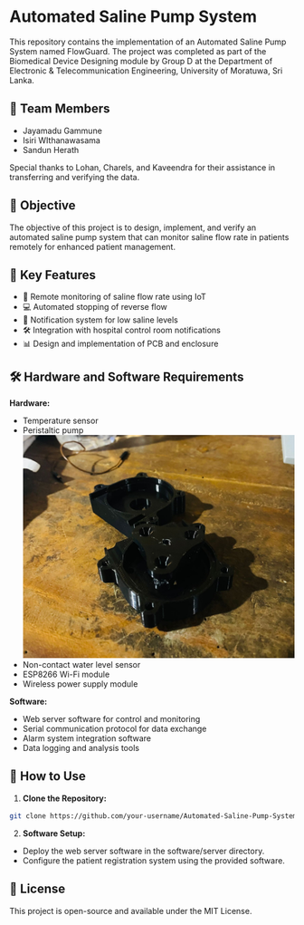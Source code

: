 # Automated Saline Pump System

This repository contains the implementation of an Automated Saline Pump System named FlowGuard. The project was completed as part of the Biomedical Device Designing module by Group D at the Department of Electronic & Telecommunication Engineering, University of Moratuwa, Sri Lanka.

## 👥 Team Members

- Jayamadu Gammune
- Isiri WIthanawasama
- Sandun Herath

Special thanks to Lohan, Charels, and Kaveendra for their assistance in transferring and verifying the data.

## 🎯 Objective

The objective of this project is to design, implement, and verify an automated saline pump system that can monitor saline flow rate in patients remotely for enhanced patient management.

## 🔑 Key Features

- 📡 Remote monitoring of saline flow rate using IoT
- 💻 Automated stopping of reverse flow
- 🔔 Notification system for low saline levels
- 🛠️ Integration with hospital control room notifications
- 📊 Design and implementation of PCB and enclosure

## 🛠️ Hardware and Software Requirements

**Hardware:**
- Temperature sensor
- Peristaltic pump
  ![Peristalic Pump](Images/Image.jpg)
- Non-contact water level sensor
- ESP8266 Wi-Fi module
- Wireless power supply module

**Software:**
- Web server software for control and monitoring
- Serial communication protocol for data exchange
- Alarm system integration software
- Data logging and analysis tools

## 🚀 How to Use

1. **Clone the Repository:**
```bash
git clone https://github.com/your-username/Automated-Saline-Pump-System.git
```
2. **Software Setup:**
- Deploy the web server software in the software/server directory.
- Configure the patient registration system using the provided software.

## 📄 License
This project is open-source and available under the MIT License.
